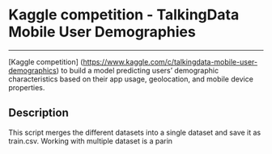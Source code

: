 # Kaggle competition - TalkingData Mobile User Demographies
--------------------------------------

[Kaggle competition] (https://www.kaggle.com/c/talkingdata-mobile-user-demographics) to build a model predicting users’ demographic characteristics based on their app usage, geolocation, and mobile device properties.

## Description
This script merges the different datasets into a single dataset and save it as train.csv. Working with multiple dataset is a parin